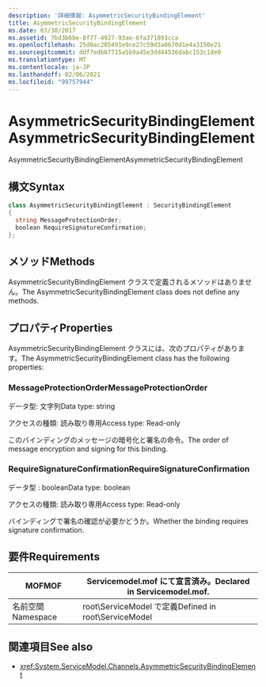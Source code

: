 ```yaml
---
description: '詳細情報: AsymmetricSecurityBindingElement'
title: AsymmetricSecurityBindingElement
ms.date: 03/30/2017
ms.assetid: 7bd3b6be-8f77-4927-93ae-6fa371893cca
ms.openlocfilehash: 25d0ac205491e9ce27c59d3a0670d1e4a3150e21
ms.sourcegitcommit: ddf7edb67715a5b9a45e3dd44536dabc153c1de0
ms.translationtype: MT
ms.contentlocale: ja-JP
ms.lasthandoff: 02/06/2021
ms.locfileid: "99757944"
---
```

# <a name="asymmetricsecuritybindingelement"></a><span data-ttu-id="795f7-103">AsymmetricSecurityBindingElement</span><span class="sxs-lookup"><span data-stu-id="795f7-103">AsymmetricSecurityBindingElement</span></span>

<span data-ttu-id="795f7-104">AsymmetricSecurityBindingElement</span><span class="sxs-lookup"><span data-stu-id="795f7-104">AsymmetricSecurityBindingElement</span></span>  
  
## <a name="syntax"></a><span data-ttu-id="795f7-105">構文</span><span class="sxs-lookup"><span data-stu-id="795f7-105">Syntax</span></span>  
  
```csharp
class AsymmetricSecurityBindingElement : SecurityBindingElement  
{  
  string MessageProtectionOrder;  
  boolean RequireSignatureConfirmation;  
};  
```  
  
## <a name="methods"></a><span data-ttu-id="795f7-106">メソッド</span><span class="sxs-lookup"><span data-stu-id="795f7-106">Methods</span></span>  

 <span data-ttu-id="795f7-107">AsymmetricSecurityBindingElement クラスで定義されるメソッドはありません。</span><span class="sxs-lookup"><span data-stu-id="795f7-107">The AsymmetricSecurityBindingElement class does not define any methods.</span></span>  
  
## <a name="properties"></a><span data-ttu-id="795f7-108">プロパティ</span><span class="sxs-lookup"><span data-stu-id="795f7-108">Properties</span></span>  

 <span data-ttu-id="795f7-109">AsymmetricSecurityBindingElement クラスには、次のプロパティがあります。</span><span class="sxs-lookup"><span data-stu-id="795f7-109">The AsymmetricSecurityBindingElement class has the following properties:</span></span>  
  
### <a name="messageprotectionorder"></a><span data-ttu-id="795f7-110">MessageProtectionOrder</span><span class="sxs-lookup"><span data-stu-id="795f7-110">MessageProtectionOrder</span></span>  

 <span data-ttu-id="795f7-111">データ型: 文字列</span><span class="sxs-lookup"><span data-stu-id="795f7-111">Data type: string</span></span>  
  
 <span data-ttu-id="795f7-112">アクセスの種類: 読み取り専用</span><span class="sxs-lookup"><span data-stu-id="795f7-112">Access type: Read-only</span></span>  
  
 <span data-ttu-id="795f7-113">このバインディングのメッセージの暗号化と署名の命令。</span><span class="sxs-lookup"><span data-stu-id="795f7-113">The order of message encryption and signing for this binding.</span></span>  
  
### <a name="requiresignatureconfirmation"></a><span data-ttu-id="795f7-114">RequireSignatureConfirmation</span><span class="sxs-lookup"><span data-stu-id="795f7-114">RequireSignatureConfirmation</span></span>  

 <span data-ttu-id="795f7-115">データ型 : boolean</span><span class="sxs-lookup"><span data-stu-id="795f7-115">Data type: boolean</span></span>  
  
 <span data-ttu-id="795f7-116">アクセスの種類: 読み取り専用</span><span class="sxs-lookup"><span data-stu-id="795f7-116">Access type: Read-only</span></span>  
  
 <span data-ttu-id="795f7-117">バインディングで署名の確認が必要かどうか。</span><span class="sxs-lookup"><span data-stu-id="795f7-117">Whether the binding requires signature confirmation.</span></span>  
  
## <a name="requirements"></a><span data-ttu-id="795f7-118">要件</span><span class="sxs-lookup"><span data-stu-id="795f7-118">Requirements</span></span>  
  
|<span data-ttu-id="795f7-119">MOF</span><span class="sxs-lookup"><span data-stu-id="795f7-119">MOF</span></span>|<span data-ttu-id="795f7-120">Servicemodel.mof にて宣言済み。</span><span class="sxs-lookup"><span data-stu-id="795f7-120">Declared in Servicemodel.mof.</span></span>|  
|---------|-----------------------------------|  
|<span data-ttu-id="795f7-121">名前空間</span><span class="sxs-lookup"><span data-stu-id="795f7-121">Namespace</span></span>|<span data-ttu-id="795f7-122">root\ServiceModel で定義</span><span class="sxs-lookup"><span data-stu-id="795f7-122">Defined in root\ServiceModel</span></span>|  
  
## <a name="see-also"></a><span data-ttu-id="795f7-123">関連項目</span><span class="sxs-lookup"><span data-stu-id="795f7-123">See also</span></span>

- <xref:System.ServiceModel.Channels.AsymmetricSecurityBindingElement>
